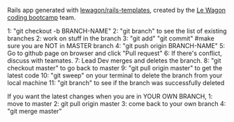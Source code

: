 Rails app generated with [lewagon/rails-templates](https://github.com/lewagon/rails-templates), created by the [Le Wagon coding bootcamp](https://www.lewagon.com) team.

1: "git checkout -b BRANCH-NAME"
2: "git branch" to see the list of existing branches
2: work on stuff in the branch
3: "git add" "git commit" #make sure you are NOT in MASTER branch
4: "git push origin BRANCH-NAME"
5: Go to github page on browser and click "Pull request"
6: If there's conflict, discuss with teamates.
7: Lead Dev merges and deletes the branch.
8: "git checkout master" to go back to master
9: "git pull origin master" to get the latest code
10: "git sweep" on your terminal to delete the branch from your local machine
11: "git branch" to see if the branch was successfully deleted




If you want the latest changes when you are in YOUR OWN BRANCH,
1: move to master
2: git pull origin master
3: come back to your own branch
4: "git merge master"
